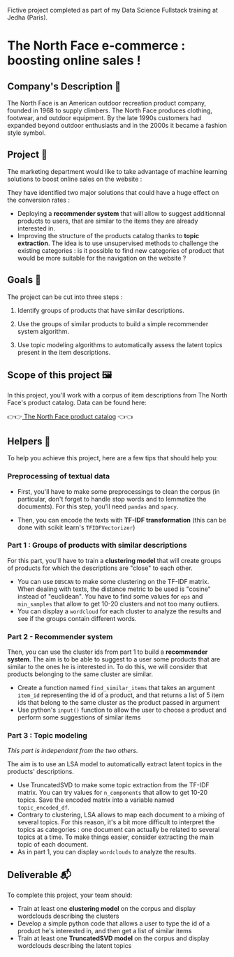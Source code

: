 
Fictive project completed as part of my Data Science Fullstack training at Jedha (Paris). 

# The North Face e-commerce : boosting online sales !

## Company's Description 📇

The North Face is an American outdoor recreation product company, founded in 1968 to supply climbers. The North Face produces clothing, footwear, and outdoor equipment. By the late 1990s customers had expanded beyond outdoor enthusiasts and in the 2000s it became a fashion style symbol.

## Project 🚧

The marketing department would like to take advantage of machine learning solutions to boost online sales on the website :

They have identified two major solutions that could have a huge effect on the conversion rates :
- Deploying a **recommender system** that will allow to suggest additionnal products to users, that are similar to the items they are already interested in. 
- Improving the structure of the products catalog thanks to **topic extraction**. The idea is to use unsupervised methods to challenge the existing categories : is it possible to find new categories of product that would be more suitable for the navigation on the website ?

## Goals 🎯

The project can be cut into three steps :

1. Identify groups of products that have similar descriptions.

2. Use the groups of similar products to build a simple recommender system algorithm.

3. Use topic modeling algorithms to automatically assess the latent topics present in the item descriptions.

## Scope of this project 🖼️

In this project, you'll work with a corpus of item descriptions from The North Face's product catalog. Data can be found here: 

👉👉<a href="https://www.kaggle.com/cclark/product-item-data?select=sample-data.csv" target="_blank"> The North Face product catalog</a> 👈👈

## Helpers 🦮

To help you achieve this project, here are a few tips that should help you: 

### Preprocessing of textual data

- First, you'll have to make some preprocessings to clean the corpus (in particular, don't forget to handle stop words and to lemmatize the documents). For this step, you'll need `pandas` and `spacy`.

- Then, you can encode the texts with **TF-IDF transformation** (this can be done with scikit learn's `TFIDFVectorizer`)

### Part 1 : Groups of products with similar descriptions

For this part, you'll have to train a **clustering model** that will create groups of products for which the descriptions are "close" to each other. 
- You can use `DBSCAN` to make some clustering on the TF-IDF matrix. When dealing with texts, the distance metric to be used is "cosine" instead of "euclidean". You have to find some values for `eps` and `min_samples` that allow to get 10-20 clusters and not too many outliers.
- You can display a `wordcloud` for each cluster to analyze the results and see if the groups contain different words.

### Part 2 - Recommender system

Then, you can use the cluster ids from part 1 to build a **recommender system**. The aim is to be able to suggest to a user some products that are similar to the ones he is interested in. To do this, we will consider that products belonging to the same cluster are similar.

- Create a function named `find_similar_items` that takes an argument `item_id` representing the id of a product, and that returns a list of 5 item ids that belong to the same cluster as the product passed in argument
- Use python's `input()` function to allow the user to choose a product and perform some suggestions of similar items

### Part 3 : Topic modeling

*This part is independant from the two others.*

The aim is to use an LSA model to automatically extract latent topics in the products' descriptions.

- Use TruncatedSVD to make some topic extraction from the TF-IDF matrix. You can try values for `n_components` that allow to get 10-20 topics. Save the encoded matrix into a variable named `topic_encoded_df`.
- Contrary to clustering, LSA allows to map each document to a mixing of several topics. For this reason, it's a bit more difficult to interpret the topics as categories : one document can actually be related to several topics at a time. To make things easier, consider extracting the main topic of each document.
- As in part 1, you can display `wordclouds` to analyze the results.

## Deliverable 📬

To complete this project, your team should: 

- Train at least one **clustering model** on the corpus and display wordclouds describing the clusters
- Develop a simple python code that allows a user to type the id of a product he's interested in, and then get a list of similar items
- Train at least one **TruncatedSVD model** on the corpus and display wordclouds describing the latent topics

